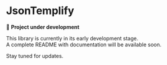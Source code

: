 # JsonTemplify

🚧 **Project under development**

This library is currently in its early development stage.  
A complete README with documentation will be available soon.

Stay tuned for updates.
